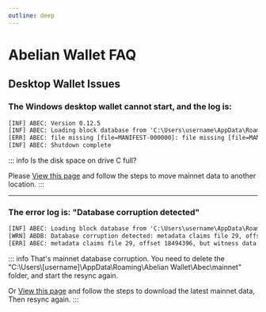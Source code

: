 ```yaml
---
outline: deep
---
```


# Abelian Wallet FAQ

## Desktop Wallet Issues

### <Badge type="warning" text="QUESTION" /> The Windows desktop wallet cannot start, and the log is:
```txt
[INF] ABEC: Version 0.12.5
[INF] ABEC: Loading block database from 'C:\Users\username\AppData\Roaming\Abelian Wallet\Abec\mainnet\blocks_ffldb'
[ERR] ABEC: file missing [file=MANIFEST-000000]: file missing [file=MANIFEST-000000]
[INF] ABEC: Shutdown complete
```

::: info <Badge type="tip" text="ANSWER" />
Is the disk space on drive C full?

Please [View this page](/faq/software-issues/fullnode.html#how-to-move-mainnet-data-to-another-location) and follow the steps to move mainnet data to another location.
:::

---

### <Badge type="warning" text="QUESTION" /> The error log is: "Database corruption detected"
```txt
[INF] ABEC: Loading block database from 'C:\Users\username\AppData\Roaming\Abelian Wallet\Abec\mainnet\blocks_ffldb'
[WRN] ABDB: Database corruption detected: metadata claims file 29, offset 18494396, but witness data is at file 0, offset 0
[ERR] ABEC: metadata claims file 29, offset 18494396, but witness data is at file 0, offset 0
```

::: info <Badge type="tip" text="ANSWER" />
That's mainnet database corruption. You need to delete the "C:\Users\\[username]\AppData\Roaming\Abelian Wallet\Abec\mainnet" folder, and start the resync again.

Or [View this page](/downloads/mainnet-db) and follow the steps to download the latest mainnet data, Then resync again.
:::